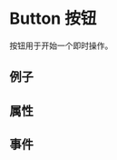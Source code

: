 # Button 按钮

按钮用于开始一个即时操作。


## 例子

<div class="flex flex-col gap-4">

<demo-box src="/button/demos/basic.vue" />

<demo-box src="/button/demos/size.vue" />

<demo-box src="/button/demos/link.vue" />

<demo-box src="/button/demos/disabled.vue" />

<demo-box src="/button/demos/block.vue" />

<demo-box src="/button/demos/round.vue" />

<demo-box src="/button/demos/circle.vue" />
</div>


## 属性


## 事件
